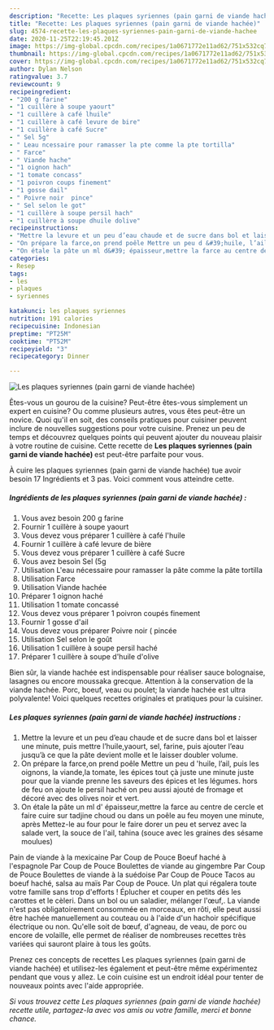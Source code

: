 ```yaml
---
description: "Recette: Les plaques syriennes (pain garni de viande hachée)"
title: "Recette: Les plaques syriennes (pain garni de viande hachée)"
slug: 4574-recette-les-plaques-syriennes-pain-garni-de-viande-hachee
date: 2020-11-25T22:19:45.201Z
image: https://img-global.cpcdn.com/recipes/1a0671772e11ad62/751x532cq70/les-plaques-syriennes-pain-garni-de-viande-hachee-photo-principale-de-la-recette.jpg
thumbnail: https://img-global.cpcdn.com/recipes/1a0671772e11ad62/751x532cq70/les-plaques-syriennes-pain-garni-de-viande-hachee-photo-principale-de-la-recette.jpg
cover: https://img-global.cpcdn.com/recipes/1a0671772e11ad62/751x532cq70/les-plaques-syriennes-pain-garni-de-viande-hachee-photo-principale-de-la-recette.jpg
author: Dylan Nelson
ratingvalue: 3.7
reviewcount: 9
recipeingredient:
- "200 g farine"
- "1 cuillère à soupe yaourt"
- "1 cuillère à café lhuile"
- "1 cuillère à café levure de bire"
- "1 cuillère à café Sucre"
- " Sel 5g"
- " Leau ncessaire pour ramasser la pte comme la pte tortilla"
- " Farce"
- " Viande hache"
- "1 oignon hach"
- "1 tomate concass"
- "1 poivron coups finement"
- "1 gosse dail"
- " Poivre noir  pince"
- " Sel selon le got"
- "1 cuillère à soupe persil hach"
- "1 cuillère à soupe dhuile dolive"
recipeinstructions:
- "Mettre la levure et un peu d’eau chaude et de sucre dans bol et laisser une minute, puis mettre l’huile,yaourt, sel, farine, puis ajouter l’eau jusqu’à ce que la pâte devient molle et le laisser doubler volume."
- "On prépare la farce,on prend poêle Mettre un peu d &#39;huile, l’ail, puis les oignons, la viande,la tomate, les épices tout çà juste une minute juste pour que la viande prenne les saveurs des épices et les légumes. hors de feu on ajoute le persil haché on peu aussi ajouté de fromage et décoré avec des olives noir et vert."
- "On étale la pâte un ml d&#39; épaisseur,mettre la farce au centre de cercle et faire cuire sur tadjine choud ou dans un poêle au feu moyen une minute, après Mettez-le au four pour le faire dorer un peu et servez avec la salade vert, la souce de l&#39;ail, tahina (souce avec les graines des sésame moulues)"
categories:
- Resep
tags:
- les
- plaques
- syriennes

katakunci: les plaques syriennes 
nutrition: 191 calories
recipecuisine: Indonesian
preptime: "PT25M"
cooktime: "PT52M"
recipeyield: "3"
recipecategory: Dinner

---
```



![Les plaques syriennes (pain garni de viande hachée)](https://img-global.cpcdn.com/recipes/1a0671772e11ad62/751x532cq70/les-plaques-syriennes-pain-garni-de-viande-hachee-photo-principale-de-la-recette.jpg)

Êtes-vous un gourou de la cuisine? Peut-être êtes-vous simplement un expert en cuisine? Ou comme plusieurs autres, vous êtes peut-être un novice. Quoi qu'il en soit, des conseils pratiques pour cuisiner peuvent inclure de nouvelles suggestions pour votre cuisine. Prenez un peu de temps et découvrez quelques points qui peuvent ajouter du nouveau plaisir à votre routine de cuisine. Cette recette de <strong> Les plaques syriennes (pain garni de viande hachée) </strong> est peut-être parfaite pour vous.

<!--inarticleads1-->

À cuire les plaques syriennes (pain garni de viande hachée) tue avoir besoin 17 Ingrédients et 3 pas. Voici comment vous atteindre cette.

##### Ingrédients de les plaques syriennes (pain garni de viande hachée) :

1. Vous avez besoin 200 g farine
1. Fournir 1 cuillère à soupe yaourt
1. Vous devez vous préparer 1 cuillère à café l&#39;huile
1. Fournir 1 cuillère à café levure de bière
1. Vous devez vous préparer 1 cuillère à café Sucre
1. Vous avez besoin  Sel (5g
1. Utilisation  L&#39;eau nécessaire pour ramasser la pâte comme la pâte tortilla
1. Utilisation  Farce
1. Utilisation  Viande hachée
1. Préparer 1 oignon haché
1. Utilisation 1 tomate concassé
1. Vous devez vous préparer 1 poivron coupés finement
1. Fournir 1 gosse d&#39;ail
1. Vous devez vous préparer  Poivre noir ( pincée
1. Utilisation  Sel selon le goût
1. Utilisation 1 cuillère à soupe persil haché
1. Préparer 1 cuillère à soupe d&#39;huile d&#39;olive


Bien sûr, la viande hachée est indispensable pour réaliser sauce bolognaise, lasagnes ou encore moussaka grecque. Attention à la conservation de la viande hachée. Porc, boeuf, veau ou poulet; la viande hachée est ultra polyvalente! Voici quelques recettes originales et pratiques pour la cuisiner. 

<!--inarticleads2-->

##### Les plaques syriennes (pain garni de viande hachée) instructions :

1. Mettre la levure et un peu d’eau chaude et de sucre dans bol et laisser une minute, puis mettre l’huile,yaourt, sel, farine, puis ajouter l’eau jusqu’à ce que la pâte devient molle et le laisser doubler volume.
1. On prépare la farce,on prend poêle Mettre un peu d &#39;huile, l’ail, puis les oignons, la viande,la tomate, les épices tout çà juste une minute juste pour que la viande prenne les saveurs des épices et les légumes. hors de feu on ajoute le persil haché on peu aussi ajouté de fromage et décoré avec des olives noir et vert.
1. On étale la pâte un ml d&#39; épaisseur,mettre la farce au centre de cercle et faire cuire sur tadjine choud ou dans un poêle au feu moyen une minute, après Mettez-le au four pour le faire dorer un peu et servez avec la salade vert, la souce de l&#39;ail, tahina (souce avec les graines des sésame moulues)


Pain de viande à la mexicaine Par Coup de Pouce Boeuf haché à l&#39;espagnole Par Coup de Pouce Boulettes de viande au gingembre Par Coup de Pouce Boulettes de viande à la suédoise Par Coup de Pouce Tacos au boeuf haché, salsa au maïs Par Coup de Pouce. Un plat qui régalera toute votre famille sans trop d&#39;efforts ! Éplucher et couper en petits dés les carottes et le cèleri. Dans un bol ou un saladier, mélanger l&#39;œuf,. La viande n&#39;est pas obligatoirement consommée en morceaux, en rôti, elle peut aussi être hachée manuellement au couteau ou à l&#39;aide d&#39;un hachoir spécifique électrique ou non. Qu&#39;elle soit de bœuf, d&#39;agneau, de veau, de porc ou encore de volaille, elle permet de réaliser de nombreuses recettes très variées qui sauront plaire à tous les goûts. 

<!--inarticleads1-->

<p>
Prenez ces concepts de recettes Les plaques syriennes (pain garni de viande hachée) et utilisez-les également et peut-être même expérimentez pendant que vous y allez. Le coin cuisine est un endroit idéal pour tenter de nouveaux points avec l'aide appropriée.
</p>

<p>
<i>Si vous trouvez cette Les plaques syriennes (pain garni de viande hachée) recette utile, partagez-la avec vos amis ou votre famille, merci et bonne chance.</i>
</p>
